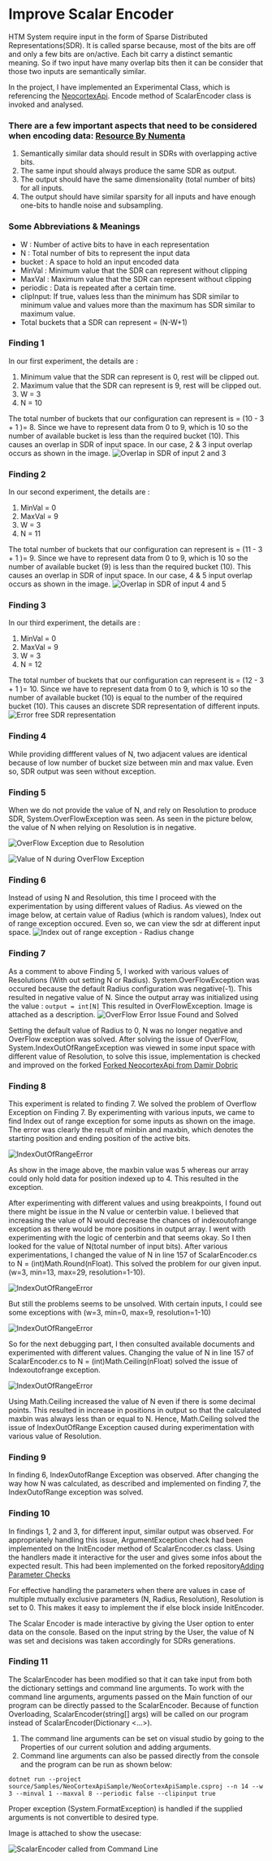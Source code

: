 # Improve Scalar Encoder
HTM System require input in the form of Sparse Distributed Representations(SDR). It is called sparse because, most of the bits are off and only a few bits are on/active. Each bit carry a distinct semantic meaning. So if two input have many overlap bits then it can be consider that those two inputs are semantically similar.

In the project, I have implemented an Experimental Class, which is referencing the [NeocortexApi](https://github.com/ddobric/neocortexapi). Encode method of ScalarEncoder class is invoked and analysed.

### There are a few important aspects that need to be considered when encoding data: [Resource By Numenta](https://arxiv.org/pdf/1602.05925.pdf)
1. Semantically similar data should result in SDRs with overlapping active bits.
2. The same input should always produce the same SDR as output.
3. The output should have the same dimensionality (total number of bits) for all inputs.
4. The output should have similar sparsity for all inputs and have enough one-bits to handle noise and subsampling.

### Some Abbreviations & Meanings
- W : Number of active bits to have in each representation
- N : Total number of bits to represent the input data
- bucket : A space to hold an input encoded data
- MinVal : Minimum value that the SDR can represent without clipping
- MaxVal : Maximum value that the SDR can represent without clipping
- periodic : Data is repeated after a certain time.
- clipInput: If true, values less than the minimum has SDR similar to minimum value and values more than the maximum has SDR similar to maximum value.
- Total buckets that a SDR can represent = (N-W+1)

### Finding 1
In our first experiment, the details are : 
1. Minimum value that the SDR can represent is 0, rest will be clipped out. 
2. Maximum value that the SDR can represent is 9, rest will be clipped out.
3. W = 3
4. N = 10

The total number of buckets that our configuration can represent is = (10 - 3 + 1 )= 8. Since we have to represent data from 0 to 9, which is 10 so the number of available bucket is less than the required bucket (10). This causes an overlap in SDR of input space. In our case, 2 & 3 input overlap occurs as shown in the image.
![Overlap in SDR of input 2 and 3](./Images/E1.png)

### Finding 2
In our second experiment, the details are : 
1. MinVal = 0
2. MaxVal = 9
3. W = 3
4. N = 11

The total number of buckets that our configuration can represent is = (11 - 3 + 1 )= 9. Since we have to represent data from 0 to 9, which is 10 so the number of available bucket (9) is less than the required bucket (10). This causes an overlap in SDR of input space. In our case, 4 & 5 input overlap occurs as shown in the image.
![Overlap in SDR of input 4 and 5](./Images/E2.png)


### Finding 3
In our third experiment, the details are : 
1. MinVal = 0
2. MaxVal = 9
3. W = 3
4. N = 12

The total number of buckets that our configuration can represent is = (12 - 3 + 1 )= 10. Since we have to represent data from 0 to 9, which is 10 so the number of available bucket (10) is equal to the number of the required bucket (10). This causes an discrete SDR representation of different inputs.
![Error free SDR representation](./Images/E3.png)


### Finding 4
While providing diffferent values of N, two adjacent values are identical because of low number of bucket size between min and max value. Even so, SDR output was seen without exception.

### Finding 5
When we do not provide the value of N, and rely on Resolution to produce SDR, System.OverFlowException was seen. As seen in the picture below, the value of N when relying on Resolution is in negative.

![OverFlow Exception due to Resolution](./Images/E4-resolution-overflowexception.png)

![Value of N during OverFlow Exception](./Images/E4-resolution-overflowexception-valueofN.png)

### Finding 6
Instead of using N and Resolution, this time I proceed with the experimentation by using different values of Radius. As viewed on the image below, at certain value of Radius (which is random values), Index out of range exception occured. Even so, we can view the sdr at different input space.
![Index out of range exception - Radius change](./Images/E5-Radius-IndexOutofRangeException.png)

### Finding 7
As a comment to above Finding 5, I worked with various values of Resolutions (With out setting N or Radius). System.OverFlowException was occured because the default Radius configuration was negative(-1). This resulted in negative value of N. Since the output array was initialized using the value : 
```output = int[N]``` 
This resulted in OverFlowException. Image is attached as a description. 
![OverFlow Error Issue Found and Solved](./Images/Detailed-Overflow-exception.png)

Setting the default value of Radius to 0, N was no longer negative and OverFlow exception was solved.
After solving the issue of OverFlow, System.IndexOutOfRangeException was viewed in some input space with different value of Resolution, to solve this issue, implementation is checked and improved on the forked [Forked NeocortexApi from Damir Dobric](https://github.com/bisalgt/neocortexapi)

### Finding 8
This experiment is related to finding 7. We solved the problem of Overflow Exception on Finding 7. By experimenting with various inputs, we came to find Index out of range exception for some inputs as shown on the image. The error was clearly the result of minbin and maxbin, which denotes the starting position and ending position of the active bits. 

![IndexOutOfRangeError](./Images/IndexOutofRangeException.png)

As show in the image above, the maxbin value was 5 whereas our array could only hold data for position indexed up to 4. This resulted in the exception.


After experimenting with different values and using breakpoints, I found out there might be issue in the N value or centerbin value. I believed that increasing the value of N would decrease the chances of indexoutofrange exception as there would be more positions in output array. I went with experimenting with the logic of centerbin and that seems okay. So I then looked for the value of N(total number of input bits). After various experimentations, I changed the value of N in line 157 of ScalarEncoder.cs to N = (int)Math.Round(nFloat). This solved the problem for our given input.(w=3, min=13, max=29, resolution=1-10). 

![IndexOutOfRangeError](./Images/IndexOutofRangeSolvedPartially.png)

But still the problems seems to be unsolved. With certain inputs, I could see some exceptions with (w=3, min=0, max=9, resolution=1-10)

![IndexOutOfRangeError](./Images/IndexOutofRangeStillExists.png)


So for the next debugging part, I then consulted available documents and experimented with different values. Changing the value of N in line 157 of ScalarEncoder.cs to N = (int)Math.Ceiling(nFloat) solved the issue of Indexoutofrange exception.

![IndexOutOfRangeError](./Images/IndexOutofRangeSolvedCompletely.png)

Using Math.Ceiling increased the value of N even if there is some decimal points. This resulted in increase in positions in output so that the calculated maxbin was always less than or equal to N. Hence, Math.Ceiling solved the issue of IndexOutOfRange Exception caused during experimentation with various value of Resolution.


### Finding 9

In finding 6, IndexOutofRange Exception was observed.
After changing the way how N was calculated, as described and implemented on finding 7, the IndexOutofRange exception was solved.

### Finding 10

In findings 1, 2 and 3, for different input, similar output was observed. For appropriately handling this issue, ArgumentException check had been implemented on the InitEncoder method of ScalarEncoder.cs class. Using the handlers made it interactive for the user and gives some infos about the expected result.
This had been implemented on the forked repository[Adding Parameter Checks](https://github.com/bisalgt/neocortexapi/commit/4f813ec1a960288b9e4e88c75194a92e43aaa650)

For effective handling the parameters when there are values in case of multiple mutually exclusive parameters (N, Radius, Resolution), Resolution is set to 0. This makes it easy to implement the if else block inside InitEncoder.

The Scalar Encoder is made interactive by giving the User option to enter data on the console. Based on the input string by the User, the value of N was set and decisions was taken accordingly for SDRs generations.

### Finding 11

The ScalarEncoder has been modified so that it can take input from both the dictionary settings and command line arguments. To work with the command line arguments, arguments passed on the Main function of our program can be directly passed to the ScalarEncoder. Because of function Overloading, ScalarEncoder(string[] args) will be called on our program instead of ScalarEncoder(Dictionary <...>).
1. The command line arguments can be set on visual studio by going to the Properties of our current solution and adding arguments.
2. Command line arguments can also be passed directly from the console and the program can be run as shown below:

```
dotnet run --project source/Samples/NeoCortexApiSample/NeoCortexApiSample.csproj --n 14 --w 3 --minval 1 --maxval 8 --periodic false --clipinput true
```
Proper exception (System.FormatException) is handled if the supplied arguments is not convertible to desired type.

Image is attached to show the usecase:

![ScalarEncoder called from Command Line](./Images/ScalarEncoderFromCLI.png)
